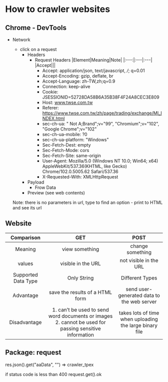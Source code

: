 # How to crawler websites

## Chrome - DevTools 
* Network
    * click on a request
        * Headers
            * Request Headers
                |Element|Meaning|Note|
                |:---:|:---|:---|
                |Accept|||
                * Accept: application/json, text/javascript, */*; q=0.01
                * Accept-Encoding: gzip, deflate, br
                * Accept-Language: zh-TW,zh;q=0.9
                * Connection: keep-alive
                * Cookie: JSESSIONID=52728DA58B6A35B38F4F24A8CEC3E809
                * Host: www.twse.com.tw
                * Referer: https://www.twse.com.tw/zh/page/trading/exchange/MI_INDEX.html
                * sec-ch-ua: " Not A;Brand";v="99", "Chromium";v="102", "Google Chrome";v="102"
                * sec-ch-ua-mobile: ?0
                * sec-ch-ua-platform: "Windows"
                * Sec-Fetch-Dest: empty
                * Sec-Fetch-Mode: cors
                * Sec-Fetch-Site: same-origin
                * User-Agent: Mozilla/5.0 (Windows NT 10.0; Win64; x64) AppleWebKit/537.36(KHTML, like Gecko) Chrome/102.0.5005.62 Safari/537.36
                * X-Requested-With: XMLHttpRequest
        * Payload
            * Frow Data
        * Preview (see web contents)

    Note: there is no parameters in url, type to find an option - print to HTML and see its url 


## Website
|Comparison| GET | POST |
|:---:| :---: | :---: |
|Meaning|view something|change something|
|values|visible in the URL|not visible in the URL|
|Supported Data Type|Only String|Different Types|
|Advantage|save the results of a HTML form|send user-generated data to the web server|
|Disadvantage|1. can’t be used to send word documents or images 2. cannot be used for passing sensitive information|takes lots of time when uploading the large binary file|

## Package: request

res.json().get("aaData", "") => crawler_tpex

if status code is less than 400
    request.get().ok
